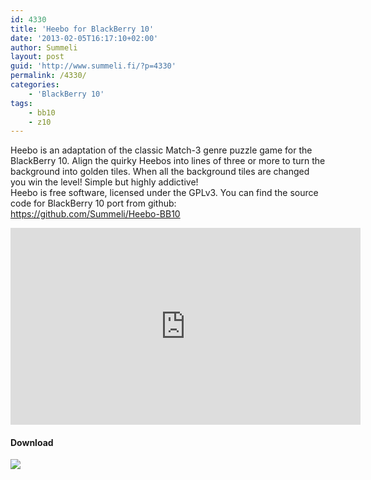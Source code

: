 ```yaml
---
id: 4330
title: 'Heebo for BlackBerry 10'
date: '2013-02-05T16:17:10+02:00'
author: Summeli
layout: post
guid: 'http://www.summeli.fi/?p=4330'
permalink: /4330/
categories:
    - 'BlackBerry 10'
tags:
    - bb10
    - z10
---
```


Heebo is an adaptation of the classic Match-3 genre puzzle game for the BlackBerry 10. Align the quirky Heebos into lines of three or more to turn the background into golden tiles. When all the background tiles are changed you win the level! Simple but highly addictive!  
Heebo is free software, licensed under the GPLv3. You can find the source code for BlackBerry 10 port from github: <https://github.com/Summeli/Heebo-BB10>  
<iframe allowfullscreen="allowfullscreen" frameborder="0" height="315" loading="lazy" src="https://www.youtube.com/embed/juKeWZcCoZ0" width="560"></iframe>

#### Download

[![](http://www.summeli.com/wp-content/uploads/2013/02/BB-World_Get-It_BLK-Box-300x103.png)](http://appworld.blackberry.com/webstore/content/19228365)